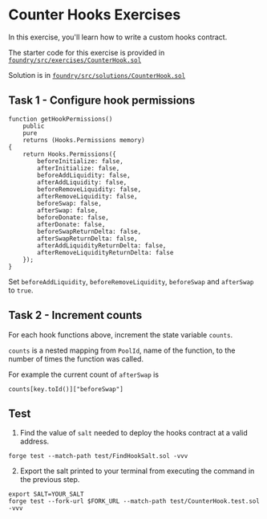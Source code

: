 # Counter Hooks Exercises

In this exercise, you'll learn how to write a custom hooks contract.

The starter code for this exercise is provided in [`foundry/src/exercises/CounterHook.sol`](https://github.com/Cyfrin/defi-uniswap-v4/blob/main/foundry/src/exercises/CounterHook.sol)

Solution is in [`foundry/src/solutions/CounterHook.sol`](https://github.com/Cyfrin/defi-uniswap-v4/blob/main/foundry/src/solutions/CounterHook.sol)

## Task 1 - Configure hook permissions

```solidity
function getHookPermissions()
    public
    pure
    returns (Hooks.Permissions memory)
{
    return Hooks.Permissions({
        beforeInitialize: false,
        afterInitialize: false,
        beforeAddLiquidity: false,
        afterAddLiquidity: false,
        beforeRemoveLiquidity: false,
        afterRemoveLiquidity: false,
        beforeSwap: false,
        afterSwap: false,
        beforeDonate: false,
        afterDonate: false,
        beforeSwapReturnDelta: false,
        afterSwapReturnDelta: false,
        afterAddLiquidityReturnDelta: false,
        afterRemoveLiquidityReturnDelta: false
    });
}
```

Set `beforeAddLiquidity`, `beforeRemoveLiquidity`, `beforeSwap` and `afterSwap` to `true`.

## Task 2 - Increment counts

For each hook functions above, increment the state variable `counts`.

`counts` is a nested mapping from `PoolId`, name of the function, to the number of times the function was called.

For example the current count of `afterSwap` is

```solidity
counts[key.toId()]["beforeSwap"]
```

## Test

1. Find the value of `salt` needed to deploy the hooks contract at a valid address.

```shell
forge test --match-path test/FindHookSalt.sol -vvv
```

2. Export the salt printed to your terminal from executing the command in the previous step.

```shell
export SALT=YOUR_SALT
forge test --fork-url $FORK_URL --match-path test/CounterHook.test.sol -vvv
```
